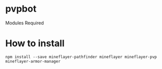 # pvpbot
Modules Required


# How to install 

`npm install --save mineflayer-pathfinder mineflayer mineflayer-pvp mineflayer-armor-manager`

